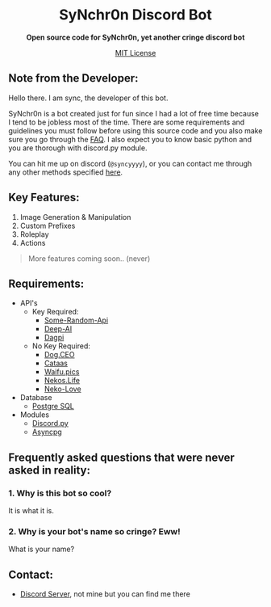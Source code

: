 <h1 align="center">SyNchr0n Discord Bot</h1>
<p align="center"><b>Open source code for SyNchr0n, yet another cringe discord bot</b></p>
<a href="https://github.com/sync-desu/synchron-bot/blob/main/LICENSE"><p align="center">MIT License</p></a>


## **Note from the Developer:**
Hello there. I am sync, the developer of this bot.

SyNchr0n is a bot created just for fun since I had a lot of free time because I tend to be jobless most of the time. There are some requirements and guidelines you must follow before using this source code and you also make sure you go through the [FAQ](https://github.com/sync-desu/synchron-bot/blob/main/README.md#frequently-asked-questions-that-were-never-asked-in-reality "FAQ"). I also expect you to know basic python and you are thorough with discord.py module.

You can hit me up on discord (`@syncyyyy`), or you can contact me through any other methods specified [here](https://github.com/sync-desu/synchron-bot/blob/main/README.md#contact "Contact").


## **Key Features:**
1. Image Generation & Manipulation
2. Custom Prefixes
3. Roleplay
4. Actions
> More features coming soon.. (never)


## **Requirements:**
- API's
    - Key Required:
        - [Some-Random-Api](https://some-random-api.ml/ "Some-Random-API")
        - [Deep-AI](https://deepai.org/apis "Deep-AI API")
        - [Dagpi](https://dagpi.xyz/ "Dagpi API")
    - No Key Required:
        - [Dog.CEO](https://dog.ceo/api "Dog Imgen API")
        - [Cataas](https://cataas.com "Cat Imgen API")
        - [Waifu.pics](https://waifu.pics/docs "Waifu Pics API")
        - [Nekos.Life](https://www.nekos.life/api/v2/endpoints "Nekos.Life Endpoints")
        - [Neko-Love](https://neko-love.xyz "Neko-Love")
- Database
    - [Postgre SQL](https://www.postgresql.org/ "PostgreSQL")
- Modules
    - [Discord.py](https://pypi.org/project/discord.py/ "Discord.py")
    - [Asyncpg](https://pypi.org/project/asyncpg/ "Asyncpg")


## **Frequently asked questions that were never asked in reality:**
### 1. Why is this bot so cool?
It is what it is.
### 2. Why is your bot's name so cringe? Eww!
What is your name?


## **Contact:**
- [Discord Server](https://discord.gg/thesky), not mine but you can find me there
